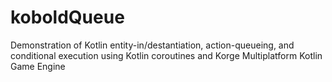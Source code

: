 # koboldQueue
Demonstration of Kotlin entity-in/destantiation, action-queueing, and conditional execution using Kotlin coroutines and Korge Multiplatform Kotlin Game Engine
